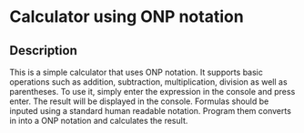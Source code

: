 # Calculator using ONP notation

## Description
This is a simple calculator that uses ONP notation. It supports basic operations such as addition, subtraction, multiplication, division as well as parentheses.
To use it, simply enter the expression in the console and press enter. The result will be displayed in the console.
Formulas should be inputed using a standard human readable notation. Program them converts in into a ONP notation and calculates the result.